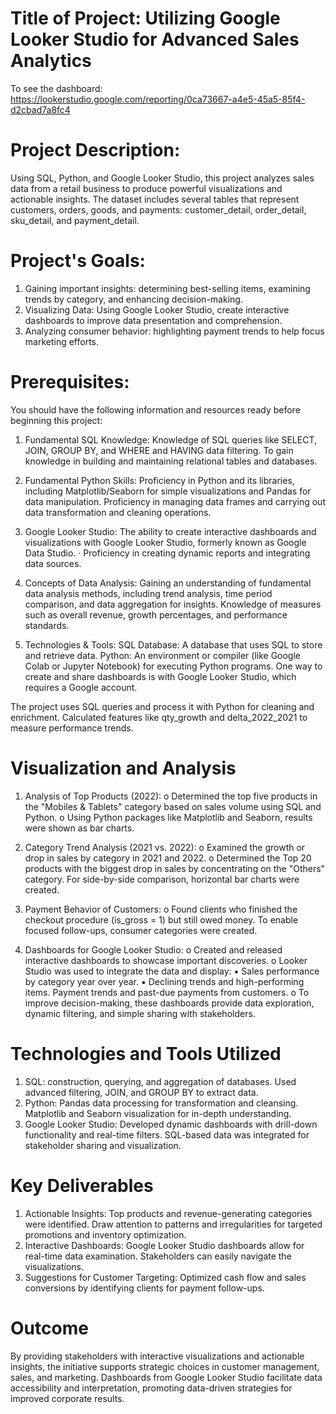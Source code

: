 # Title of Project: Utilizing Google Looker Studio for Advanced Sales Analytics 
To see the dashboard:  https://lookerstudio.google.com/reporting/0ca73667-a4e5-45a5-85f4-d2cbad7a8fc4

# Project Description: 
Using SQL, Python, and Google Looker Studio, this project analyzes sales data from a retail business to produce powerful visualizations and actionable insights.  The dataset includes several tables that represent customers, orders, goods, and payments: customer_detail, order_detail, sku_detail, and payment_detail.  

# Project's Goals:
1. Gaining important insights: determining best-selling items, examining trends by category, and enhancing decision-making.
2. Visualizing Data: Using Google Looker Studio, create interactive dashboards to improve data presentation and comprehension.
3. Analyzing consumer behavior: highlighting payment trends to help focus marketing efforts.

# Prerequisites: 
You should have the following information and resources ready before beginning this project:
1. Fundamental SQL Knowledge: Knowledge of SQL queries like SELECT, JOIN, GROUP BY, and WHERE and HAVING data filtering. To gain knowledge in building and maintaining relational tables and databases.

2. Fundamental Python Skills: Proficiency in Python and its libraries, including Matplotlib/Seaborn for simple visualizations and Pandas for data manipulation.  Proficiency in managing data frames and carrying out data transformation and cleaning operations.

3. Google Looker Studio: The ability to create interactive dashboards and visualizations with Google Looker Studio, formerly known as Google Data Studio.  · Proficiency in creating dynamic reports and integrating data sources.

4. Concepts of Data Analysis: Gaining an understanding of fundamental data analysis methods, including trend analysis, time period comparison, and data aggregation for insights. Knowledge of measures such as overall revenue, growth percentages, and performance standards.

5. Technologies & Tools: SQL Database: A database that uses SQL to store and retrieve data. Python: An environment or compiler (like Google Colab or Jupyter Notebook) for executing Python programs. One way to create and share dashboards is with Google Looker Studio, which requires a Google account.

The project uses SQL queries and process it with Python for cleaning and enrichment. Calculated features like qty_growth and delta_2022_2021 to measure performance trends.

# Visualization and Analysis
1. Analysis of Top Products (2022):
   o Determined the top five products in the "Mobiles & Tablets" category based on sales volume using SQL and Python.
   o Using Python packages like Matplotlib and Seaborn, results were shown as bar charts.

2. Category Trend Analysis (2021 vs. 2022):
   o Examined the growth or drop in sales by category in 2021 and 2022.
   o Determined the Top 20 products with the biggest drop in sales by concentrating on the "Others" category. For side-by-side comparison, horizontal bar charts were created.

3. Payment Behavior of Customers:
   o Found clients who finished the checkout procedure (is_gross = 1) but still owed money.  To enable focused follow-ups, consumer categories were created.

4. Dashboards for Google Looker Studio:
   o Created and released interactive dashboards to showcase important discoveries.
   o Looker Studio was used to integrate the data and display: ▪ Sales performance by category year over year. ▪ Declining trends and high-performing items. Payment trends and past-due payments from customers.
   o To improve decision-making, these dashboards provide data exploration, dynamic filtering, and simple sharing with stakeholders.
   
# Technologies and Tools Utilized
1. SQL: construction, querying, and aggregation of databases.  Used advanced filtering, JOIN, and GROUP BY to extract data.
2. Python: Pandas data processing for transformation and cleansing.  Matplotlib and Seaborn visualization for in-depth understanding.
3. Google Looker Studio: Developed dynamic dashboards with drill-down functionality and real-time filters. SQL-based data was integrated for stakeholder sharing and visualization.

# Key Deliverables
1. Actionable Insights: Top products and revenue-generating categories were identified. Draw attention to patterns and irregularities for targeted promotions and inventory optimization.
2. Interactive Dashboards: Google Looker Studio dashboards allow for real-time data examination.  Stakeholders can easily navigate the visualizations.
3. Suggestions for Customer Targeting: Optimized cash flow and sales conversions by identifying clients for payment follow-ups.

# Outcome
By providing stakeholders with interactive visualizations and actionable insights, the initiative supports strategic choices in customer management, sales, and marketing.  Dashboards from Google Looker Studio facilitate data accessibility and interpretation, promoting data-driven strategies for improved corporate results.
